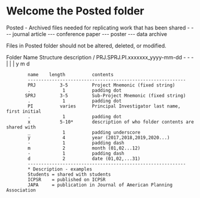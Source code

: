 # Welcome the Posted folder

Posted 		- Archived files needed for replicating work that has been shared - 
		--- journal article
		--- conference paper
		--- poster
		--- data archive

Files in Posted folder should not be altered, deleted, or modified.

Folder Name Structure
                               description
                               /
                PRJ.SPRJ.PI.xxxxxxx_yyyy-mm-dd
                                     -   -  -
                                     |   |  |
                                     y   m  d


            name    length          contents
            -----------------------------------------------------------
            PRJ         3-5         Project Mnemonic (fixed string)
            .            1          padding dot
           SPRJ         3-5         Sub-Project Mnemonic (fixed string)
            .            1          padding dot
            PI          varies      Principal Investigator last name, first initial
            .            1          padding dot
            x           5-10*       description of who folder contents are shared with
            _            1          padding underscore
            y            4          year (2017,2018,2019,2020...)
            -            1          padding dash
            m            2          month (01,02...12)
            -            1          padding dash
            d            2          date (01,02,...31)
            -----------------------------------------------------------
            * Description - examples 
			Students = shared with students
			ICPSR	 = published on ICPSR
			JAPA	 = publication in Journal of American Planning Association